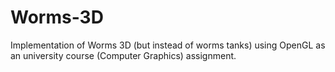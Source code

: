 # Worms-3D
Implementation of Worms 3D (but instead of worms tanks) using OpenGL as an university course (Computer Graphics) assignment.
